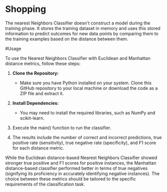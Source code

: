 # Shopping

The nearest Neighbors Classifier doesn't construct a model during the training phase. It stores the training dataset in memory and uses this stored information to predict outcomes for new data points by comparing them to the training examples based on the distance between them.

#Usage

To use the Nearest Neighbors Classifier with Euclidean and Manhattan distance metrics, follow these steps:

1. **Clone the Repository:**
   - Make sure you have Python installed on your system. Clone this GitHub repository to your local machine or download the code as a ZIP file and extract it.

2. **Install Dependencies:**
   - You may need to install the required libraries, such as NumPy and scikit-learn.

3. Execute the main() function to run the classifier.
   

5. The results include the number of correct and incorrect predictions, true positive rate (sensitivity), true negative rate (specificity), and F1 score for each distance metric.

While the Euclidean distance-based Nearest Neighbors Classifier showed stronger true positive and F1 scores for positive instances, the Manhattan distance-based classifier performed better in terms of true negatives (signifying its proficiency in accurately identifying negative instances). The choice between these metrics should be tailored to the specific requirements of the classification task.
